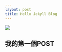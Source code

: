 ```yaml
---
layout: post
title: Hello Jekyll Blog
---
```


<img src="https://sheng0328.github.io/img/cover.jpg">

## 我的第一個POST

